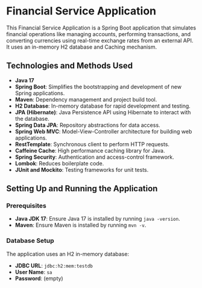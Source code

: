 # Financial Service Application

This Financial Service Application is a Spring Boot application that simulates financial operations like managing accounts, performing transactions, and converting currencies using real-time exchange rates from an external API.
It uses an in-memory H2 database and Caching mechanism.

## Technologies and Methods Used

- **Java 17**
- **Spring Boot**: Simplifies the bootstrapping and development of new Spring applications.
- **Maven**: Dependency management and project build tool.
- **H2 Database**: In-memory database for rapid development and testing.
- **JPA (Hibernate)**: Java Persistence API using Hibernate to interact with the database.
- **Spring Data JPA**: Repository abstractions for data access.
- **Spring Web MVC**: Model-View-Controller architecture for building web applications.
- **RestTemplate**: Synchronous client to perform HTTP requests.
- **Caffeine Cache**: High performance caching library for Java.
- **Spring Security**: Authentication and access-control framework.
- **Lombok**: Reduces boilerplate code.
- **JUnit and Mockito**: Testing frameworks for unit tests.

## Setting Up and Running the Application

### Prerequisites

- **Java JDK 17**: Ensure Java 17 is installed by running `java -version`.
- **Maven**: Ensure Maven is installed by running `mvn -v`.

### Database Setup

The application uses an H2 in-memory database:

- **JDBC URL**: `jdbc:h2:mem:testdb`
- **User Name**: `sa`
- **Password**: (empty)

